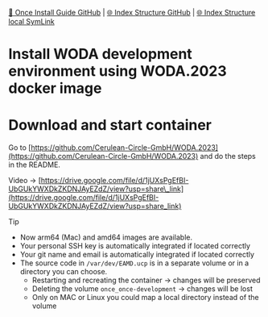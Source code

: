[📁 Once Install Guide GitHub](/cerulean-circle-unlimited-2cu/product/development/once/once-install-guide.md) | [🌐 Index Structure GitHub](/cerulean-circle-unlimited-2cu/product/development/once/once-install-guide/install-woda-development-environment-using-woda2023-docker-image.md) | [🌐 Index Structure local SymLink](./install-woda-development-environment-using-woda2023-docker-image.entry.md)

# Install WODA development environment using WODA.2023 docker image

# Download and start container

Go to [https://github.com/Cerulean-Circle-GmbH/WODA.2023](https://github.com/Cerulean-Circle-GmbH/WODA.2023) and do the steps in the README.

Video → [https://drive.google.com/file/d/1jUXsPgEfBI-UbGUkYWXDkZKDNJAyEZdZ/view?usp=share\_link](https://drive.google.com/file/d/1jUXsPgEfBI-UbGUkYWXDkZKDNJAyEZdZ/view?usp=share_link)

> [!TIP]
> - Now arm64 (Mac) and amd64 images are available.
> - Your personal SSH key is automatically integrated if located correctly
> - Your git name and email is automatically integrated if located correctly
> - The source code in `/var/dev/EAMD.ucp` is in a separate volume or in a directory you can choose.
>   - Restarting and recreating the container → changes will be preserved
>   - Deleting the volume `once_once-development` → changes will be lost
>   - Only on MAC or Linux you could map a local directory instead of the volume
